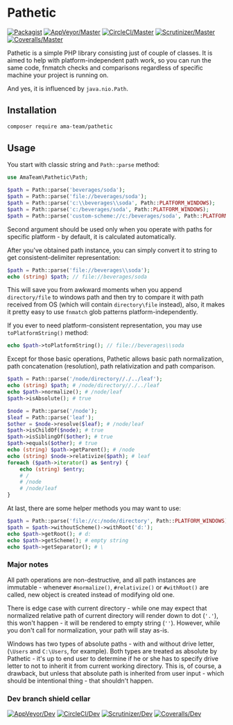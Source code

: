 # Pathetic

[![Packagist](https://img.shields.io/packagist/v/ama-team/pathetic.svg?style=flat-square)](https://packagist.org/packages/ama-team/pathetic)
[![AppVeyor/Master](https://img.shields.io/appveyor/ci/etki/pathetic/master.svg?style=flat-square)](https://ci.appveyor.com/project/etki/pathetic)
[![CircleCI/Master](https://img.shields.io/circleci/project/github/ama-team/pathetic/master.svg?style=flat-square)](https://circleci.com/gh/ama-team/pathetic/tree/master)
[![Scrutinizer/Master](https://img.shields.io/scrutinizer/g/ama-team/pathetic/master.svg?style=flat-square)](https://scrutinizer-ci.com/g/ama-team/pathetic?branch=master)
[![Coveralls/Master](https://img.shields.io/coveralls/ama-team/pathetic/master.svg?style=flat-square)](https://coveralls.io/github/ama-team/pathetic?branch=master)


Pathetic is a simple PHP library consisting just of couple of classes. 
It is aimed to help with platform-independent path work, so you can 
run the same code, fnmatch checks and comparisons regardless of 
specific machine your project is running on.

And yes, it is influenced by `java.nio.Path`.

## Installation

```bash
composer require ama-team/pathetic
```

## Usage

You start with classic string and `Path::parse` method:

```php
use AmaTeam\Pathetic\Path;

$path = Path::parse('beverages/soda');
$path = Path::parse('file://beverages/soda');
$path = Path::parse('c:\\beverages\\soda', Path::PLATFORM_WINDOWS);
$path = Path::parse('c:/beverages/soda', Path::PLATFORM_WINDOWS);
$path = Path::parse('custom-scheme://c:/beverages/soda', Path::PLATFORM_WINDOWS);
```

Second argument should be used only when you operate with paths for 
specific platform - by default, it is calculated automatically.

After you've obtained path instance, you can simply convert it to
string to get consistent-delimiter representation:

```php
$path = Path::parse('file://beverages\\soda');
echo (string) $path; // file://beverages/soda
```

This will save you from awkward moments when you append 
`directory/file` to windows path and then try to compare it with path
received from OS (which will contain `directory\file` instead), also,
it makes it pretty easy to use `fnmatch` glob patterns 
platform-independently.

If you ever to need platform-consistent representation, you may use
`toPlatformString()` method:

```php
echo $path->toPlatformString(); // file://beverages\\soda
```

Except for those basic operations, Pathetic allows basic path 
normalization, path concatenation (resolution), path relativization 
and path comparison.

```php
$path = Path::parse('/node/directory//./../leaf');
echo (string) $path; # /node/directory//./../leaf
echo $path->normalize(); # /node/leaf
$path->isAbsolute(); # true

$node = Path::parse('/node');
$leaf = Path::parse('leaf');
$other = $node->resolve($leaf); # /node/leaf
$path->isChildOf($node); # true
$path->isSiblingOf($other); # true
$path->equals($other); # true
echo (string) $path->getParent(); # /node
echo (string) $node->relativize($path); # leaf
foreach ($path->iterator() as $entry) {
    echo (string) $entry;
    # /
    # /node
    # /node/leaf
}
```

At last, there are some helper methods you may want to use:

```php
$path = Path::parse('file://c:/node/directory', Path::PLATFORM_WINDOWS);
$path = $path->withoutScheme()->withRoot('d:');
echo $path->getRoot(); # d:
echo $path->getScheme(); # empty string
echo $path->getSeparator(); # \
```

### Major notes

All path operations are non-destructive, and all path instances are
immutable - whenever `#normalize()`, `#relativize()` or `#withRoot()`
are called, new object is created instead of modifying old one.

There is edge case with current directory - while one may expect
that normalized relative path of current directory will render down
to dot (`'.'`), this won't happen - it will be rendered to empty string
(`''`). However, while you don't call for normalization, your path will 
stay as-is.

Windows has two types of absolute paths - with and without drive 
letter, (`\Users` and `C:\Users`, for example). Both types are 
treated as absolute by Pathetic - it's up to end user to determine if
he or she has to specify drive letter to not to inherit it from current
working directory. This is, of course, a drawback, but unless that 
absolute path is inherited from user input - which should be 
intentional thing - that shouldn't happen.

### Dev branch shield cellar

[![AppVeyor/Dev](https://img.shields.io/appveyor/ci/etki/pathetic/dev.svg?style=flat-square)](https://ci.appveyor.com/project/etki/pathetic)
[![CircleCI/Dev](https://img.shields.io/circleci/project/github/ama-team/pathetic/dev.svg?style=flat-square)](https://circleci.com/gh/ama-team/pathetic/tree/dev)
[![Scrutinizer/Dev](https://img.shields.io/scrutinizer/g/ama-team/pathetic/dev.svg?style=flat-square)](https://scrutinizer-ci.com/g/ama-team/pathetic/?branch=dev)
[![Coveralls/Dev](https://img.shields.io/coveralls/ama-team/pathetic/dev.svg?style=flat-square)](https://coveralls.io/github/ama-team/pathetic?branch=dev)
